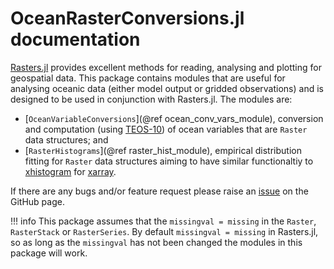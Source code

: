 # OceanRasterConversions.jl documentation

[Rasters.jl](https://rafaqz.github.io/Rasters.jl/dev/) provides excellent methods for reading, analysing and plotting for geospatial data.
This package contains modules that are useful for analysing oceanic data (either model output or gridded observations) and is designed to be used in conjunction with Rasters.jl.
The modules are:

- [`OceanVariableConversions`](@ref ocean_conv_vars_module), conversion and computation (using [TEOS-10](https://www.teos-10.org/pubs/gsw/html/gsw_front_page.html)) of ocean variables that are `Raster` data structures; and
- [`RasterHistograms`](@ref raster_hist_module), empirical distribution fitting for `Raster` data structures aiming to have similar functionaltiy to [xhistogram](https://xhistogram.readthedocs.io/en/latest/index.html) for [xarray](https://docs.xarray.dev/en/stable/).

If there are any bugs and/or feature request please raise an [issue](https://github.com/jbisits/OceanRasterConversions.jl/issues) on the GitHub page.

!!! info
    This package assumes that the `missingval = missing` in the `Raster`, `RasterStack` or `RasterSeries`.
    By default `missingval = missing` in Rasters.jl, so as long as the `missingval` has not been changed the modules in this package will work.
